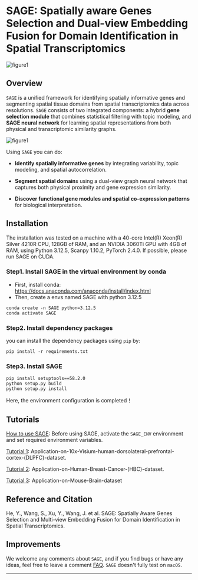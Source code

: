 # **SAGE: Spatially aware Genes Selection and Dual-view Embedding Fusion for Domain Identification in Spatial Transcriptomics**

![figure1](./docs/imgs/SAGE_Logo.png)

## Overview
`SAGE` is a unified framework for identifying spatially informative genes and segmenting spatial tissue domains from spatial transcriptomics data across resolutions. `SAGE` consists of two integrated components: a hybrid **gene selection module** that combines statistical filtering with topic modeling, and **SAGE neural network** for learning spatial representations from both physical and transcriptomic similarity graphs.

![figure1](./docs/imgs/SAGE_overview_Fig_1.png)

Using `SAGE` you can do:
* **Identify spatially informative genes** by integrating variability, topic modeling, and spatial autocorrelation.

* **Segment spatial domain**s using a dual-view graph neural network that captures both physical proximity and gene expression similarity.

* **Discover functional gene modules and spatial co-expression patterns** for biological interpretation.


## Installation 

The installation was tested on a machine with a 40-core Intel(R) Xeon(R) Silver 4210R CPU, 128GB of RAM, and an NVIDIA 3060Ti GPU with 4GB of RAM, using Python 3.12.5, Scanpy 1.10.2, PyTorch 2.4.0. If possible, please run SAGE on CUDA.



### Step1. Install SAGE in the virtual environment by conda

- First, install conda: https://docs.anaconda.com/anaconda/install/index.html
- Then, create a envs named SAGE with python 3.12.5

```
conda create -n SAGE python=3.12.5
conda activate SAGE
```

### Step2.  Install dependency packages

you can install the dependency packages using `pip` by:

```
pip install -r requirements.txt
```

### Step3.  Install SAGE

```
pip install setuptools==58.2.0
python setup.py build
python setup.py install
```

Here, the environment configuration is completed！

## Tutorials

[How to use SAGE](https://github.com/yihe-csu/SAGE/wiki/How-to-use-SAGE): Before using SAGE, activate the `SAGE_ENV` environment and set required environment variables.

[Tutorial 1](https://github.com/yihe-csu/SAGE/wiki/Tutorial-1:-Application-on-10x-Visium-human-dorsolateral-prefrontal-cortex-(DLPFC)-dataset): Application-on-10x-Visium-human-dorsolateral-prefrontal-cortex-(DLPFC)-dataset.

[Tutorial 2](https://github.com/yihe-csu/SAGE/wiki/Tutorial-2:-Application-on-Human-Breast-Cancer-(HBC)-dataset.): Application-on-Human-Breast-Cancer-(HBC)-dataset.

[Tutorial 3](https://github.com/yihe-csu/SAGE/wiki/Tutorial-3:-Application-on-Mouse-Brain-Dataset): Application-on-Mouse-Brain-dataset


## Reference and Citation
He, Y., Wang, S., Xu, Y., Wang, J. et al. SAGE: Spatially Aware Genes Selection and Multi-view Embedding Fusion for Domain Identification in Spatial Transcriptomics.

## Improvements
We welcome any comments about `SAGE`, and if you find bugs or have any ideas, feel free to leave a comment [FAQ](https://github.com/yihe-csu/SAGE/labels/FAQ).
`SAGE` doesn't fully test on `macOS`.

---

## 

